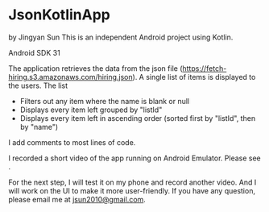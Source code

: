 # JsonKotlinApp
by Jingyan Sun
This is an independent Android project using Kotlin.

Android SDK 31

The application retrieves the data from the json file (https://fetch-hiring.s3.amazonaws.com/hiring.json).
A single list of items is displayed to the users. The list
 - Filters out any item where the name is blank or null
 - Displays every item left grouped by "listId"
 - Displays every item left in ascending order (sorted first by "listId", then by "name")

I add comments to most lines of code.

I recorded a short video of the app running on Android Emulator. Please see .

For the next step, I will test it on my phone and record another video. And I will work on the UI to make it more user-friendly.
If you have any question, please email me at jsun2010@gmail.com.
